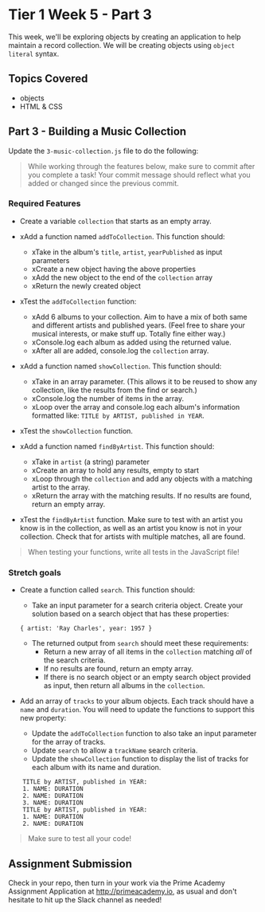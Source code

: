 # Tier 1 Week 5 - Part 3

This week, we'll be exploring objects by creating an application to help maintain a record collection. We will be creating objects using `object literal` syntax.

## Topics Covered

- objects
- HTML & CSS

## Part 3 - Building a Music Collection

Update the `3-music-collection.js` file to do the following:

> While working through the features below, make sure to commit after you complete a task! Your commit message should reflect what you added or changed since the previous commit.

### Required Features

- Create a variable `collection` that starts as an empty array.

- xAdd a function named `addToCollection`. This function should:
  - xTake in the album's `title`, `artist`, `yearPublished` as input parameters
  - xCreate a new object having the above properties
  - xAdd the new object to the end of the `collection` array
  - xReturn the newly created object

- xTest the `addToCollection` function:
  - xAdd 6 albums to your collection. Aim to have a mix of both same and different artists and published years. (Feel free to share your musical interests, or make stuff up. Totally fine either way.)
  - xConsole.log each album as added using the returned value.
  - xAfter all are added, console.log the `collection` array.

- xAdd a function named `showCollection`. This function should:
  - xTake in an array parameter. (This allows it to be reused to show any collection, like the results from the find or search.)
  - xConsole.log the number of items in the array.
  - xLoop over the array and console.log each album's information formatted like: `TITLE by ARTIST, published in YEAR`.

- xTest the `showCollection` function.

- xAdd a function named `findByArtist`. This function should:
  - xTake in `artist` (a string) parameter
  - xCreate an array to hold any results, empty to start
  - xLoop through the `collection` and add any objects with a matching artist to the array.
  - xReturn the array with the matching results. If no results are found, return an empty array.

- xTest the `findByArtist` function. Make sure to test with an artist you know is in the collection, as well as an artist you know is not in your collection. Check that for artists with multiple matches, all are found.

> When testing your functions, write all tests in the JavaScript file!


### Stretch goals

- Create a function called `search`. This function should:
  - Take an input parameter for a search criteria object. Create your solution based on a search object that has these properties:
  ```
  { artist: 'Ray Charles', year: 1957 }
  ```
  - The returned output from `search` should meet these requirements:
    - Return a new array of all items in the `collection` matching *all* of the search criteria.
    - If no results are found, return an empty array.
    - If there is no search object or an empty search object provided as input, then return all albums in the `collection`.

- Add an array of `tracks` to your album objects. Each track should have a `name` and `duration`. You will need to update the functions to support this new property:
  - Update the `addToCollection` function to also take an input parameter for the array of tracks.
  - Update `search` to allow a `trackName` search criteria.
  - Update the `showCollection` function to display the list of tracks for each album with its name and duration.
```
    TITLE by ARTIST, published in YEAR:
    1. NAME: DURATION
    2. NAME: DURATION
    3. NAME: DURATION
    TITLE by ARTIST, published in YEAR:
    1. NAME: DURATION
    2. NAME: DURATION
```

> Make sure to test all your code!



## Assignment Submission
Check in your repo, then turn in your work via the Prime Academy Assignment Application at http://primeacademy.io, as usual and don't hesitate to hit up the Slack channel as needed!
